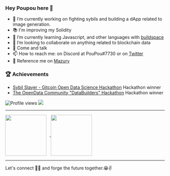 
### Hey Poupou here 👋

- 🔭 I’m currently working on fighting sybils and building a dApp related to image generation.
- :books: I'm improving my Solidity
- 🌱 I’m currently learning Javascript, and other languages with [buildspace](https://buildspace.so/)
- 👯 I’m looking to collaborate on anything related to blockchain data
- 💬 Come and talk
- 📫 How to reach me: on Discord at PouPou#7730 or on [Twitter](https://twitter.com/PoupouWeb3)
- 🙏 Reference me on [Mazury](https://app.mazury.xyz/people/0x85c1bBDC1B6A199e0964cb849deb59aEF3045eDd)

### 🏆 Achievements
- [Sybil Slayer - Gitcoin Open Data Science Hackathon](https://bounties.gitcoin.co/issue/29389) Hackathon winner
- [The OpenData Community "DataBuilders" Hackathon](https://bounties.gitcoin.co/issue/29676) Hackathon winner 


![Profile views](https://gpvc.arturio.dev/poupou-web3)  <img src="https://img.shields.io/github/followers/poupou-web3?label=Follow" style=" float:left, margin-right:10px" />

---

<div>
<a href="https://github-readme-stats.vercel.app/api?username=poupou-web3&hide=contribs&show_icons=true&theme=dark">
  <img  align="center" height="130" style="margin-right: 10px" src="https://github-readme-stats.vercel.app/api?username=poupou-web3&hide=contribs&show_icons=true&theme=dark" />
</a>
<a href="https://github-readme-stats.vercel.app/api/top-langs/?username=poupou-web3&layout=compact&theme=dark">
  <img align="center" height="130" src="https://github-readme-stats.vercel.app/api/top-langs/?username=poupou-web3&layout=compact&theme=dark" />
</a>
</div>

---


Let's connect 👨‍💻 and forge the future together.😁✌
